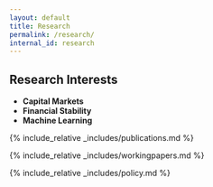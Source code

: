 ```yaml
---
layout: default
title: Research
permalink: /research/
internal_id: research
---
```


## Research Interests

- **Capital Markets**
- **Financial Stability**
- **Machine Learning**

{% include_relative _includes/publications.md %}

{% include_relative _includes/workingpapers.md %}

{% include_relative _includes/policy.md %}